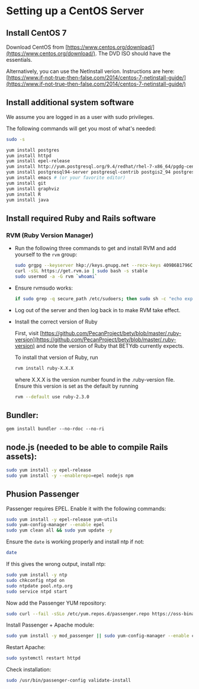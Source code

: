 # Setting up a CentOS Server

## Install CentOS 7

Download CentOS from [https://www.centos.org/download/](https://www.centos.org/download/). The DVD ISO should have the essentials.

Alternatively, you can use the NetInstall verion. Instructions are here: [https://www.if-not-true-then-false.com/2014/centos-7-netinstall-guide/](https://www.if-not-true-then-false.com/2014/centos-7-netinstall-guide/)

## Install additional system software

We assume you are logged in as a user with sudo privileges.

The following commands will get you most of what's needed:

```bash
sudo -s

yum install postgres
yum install httpd
yum install epel-release
yum install http://yum.postgresql.org/9.4/redhat/rhel-7-x86_64/pgdg-centos94-9.4-3.noarch.rpm
yum install postgresql94-server postgresql-contrib postgis2_94 postgresql94-devel
yum install emacs # (or your favorite editor)
yum install git
yum install graphviz
yum install R
yum install java
```

## Install required Ruby and Rails software

### RVM \(Ruby Version Manager\)

* Run the following three commands to get and install RVM and add yourself to the `rvm` group:

  ```bash
  sudo grgpg --keyserver hkp://keys.gnupg.net --recv-keys 409B6B1796C275462A1703113804BB82D39DC0E3
  curl -sSL https://get.rvm.io | sudo bash -s stable
  sudo usermod -a -G rvm `whoami`
  ```

* Ensure rvmsudo works:

  ```bash
  if sudo grep -q secure_path /etc/sudoers; then sudo sh -c "echo export rvmsudo_secure_path=1 >> /etc/profile.d/rvm_secure_path.sh" && echo Environment variable installed; fi
  ```

* Log out of the server and then log back in to make RVM take effect.
* Install the correct version of Ruby

  First, visit [https://github.com/PecanProject/bety/blob/master/.ruby-version](https://github.com/PecanProject/bety/blob/master/.ruby-version) and note the version of Ruby that BETYdb currently expects.

  To install that version of Ruby, run

  ```bash
  rvm install ruby-X.X.X
  ```

  where X.X.X is the version number found in the .ruby-version file. Ensure this version is set as the default by running

  ```bash
  rvm --default use ruby-2.3.0
  ```

## Bundler:

```text
gem install bundler --no-rdoc --no-ri
```

## node.js \(needed to be able to compile Rails assets\):

```bash
sudo yum install -y epel-release
sudo yum install -y --enablerepo=epel nodejs npm
```

## Phusion Passenger

Passenger requires EPEL. Enable it with the following commands:

```bash
sudo yum install -y epel-release yum-utils
sudo yum-config-manager --enable epel
sudo yum clean all && sudo yum update -y
```

Ensure the `date` is working properly and install ntp if not:

```bash
date
```

If this gives the wrong output, install ntp:

```bash
sudo yum install -y ntp
sudo chkconfig ntpd on
sudo ntpdate pool.ntp.org
sudo service ntpd start
```

Now add the Passenger YUM repository:

```bash
sudo curl --fail -sSLo /etc/yum.repos.d/passenger.repo https://oss-binaries.phusionpassenger.com/yum/definitions/el-passenger.repo
```

Install Passenger + Apache module:

```bash
sudo yum install -y mod_passenger || sudo yum-config-manager --enable cr && sudo yum install -y mod_passenger
```

Restart Apache:

```bash
sudo systemctl restart httpd
```

Check installation:

```bash
sudo /usr/bin/passenger-config validate-install
```

